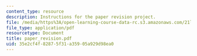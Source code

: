 ```yaml
---
content_type: resource
description: Instructions for the paper revision project.
file: /media/https%3A/open-learning-course-data-rc.s3.amazonaws.com/21l-012-forms-of-western-narrative-fall-2007/35e2cf4f82875f31a35905a929d98ea0_paper_revision.pdf
file_type: application/pdf
resourcetype: Document
title: paper_revision.pdf
uid: 35e2cf4f-8287-5f31-a359-05a929d98ea0
---
```

